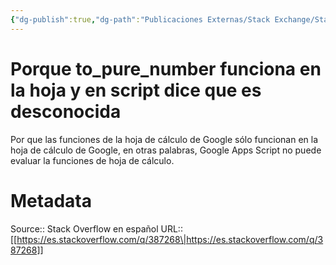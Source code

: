 ```yaml
---
{"dg-publish":true,"dg-path":"Publicaciones Externas/Stack Exchange/Stack Overflow en español/es.stackoverflow.com-387268.md","permalink":"/publicaciones-externas/stack-exchange/stack-overflow-en-espanol/es-stackoverflow-com-387268/","title":"Porque to_pure_number funciona en la hoja y en script dice que es desconocida","hide":true,"noteIcon":"\"0\"","created":"2024-04-03T12:49:10.728-06:00","updated":"2024-04-05T16:43:56.722-06:00"}
---
```


# Porque to_pure_number funciona en la hoja y en script dice que es desconocida

Por que las funciones de la hoja de cálculo de Google sólo funcionan en la hoja de cálculo de Google, en otras palabras, Google Apps Script no puede evaluar la funciones de hoja de cálculo.

# Metadata
Source:: Stack Overflow en español
URL:: [[https://es.stackoverflow.com/q/387268\|https://es.stackoverflow.com/q/387268]]

